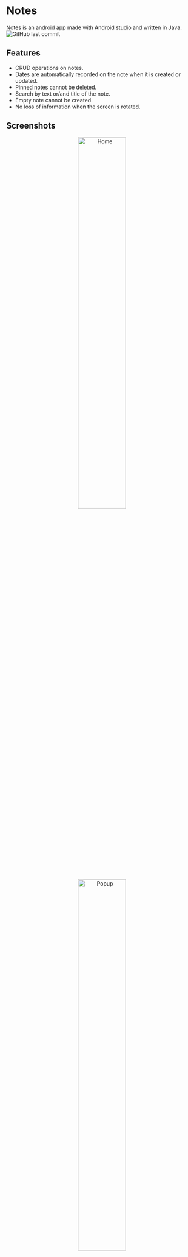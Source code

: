 # Notes
Notes is an android app made with Android studio and written in Java.<br />
<img alt="GitHub last commit" src="https://img.shields.io/github/last-commit/Paradonized/Ski-Resort?style=plastic">

## Features
* CRUD operations on notes.
* Dates are automatically recorded on the note when it is created or updated.
* Pinned notes cannot be deleted.
* Search by text or/and title of the note.
* Empty note cannot be created.
* No loss of information when the screen is rotated.

## Screenshots
<p align="center">
 <img alt="Home" width="50%" src="https://user-images.githubusercontent.com/85744016/175787010-18175103-27bd-4291-b43f-53659cb0b0ba.png" />

 <img alt="Popup" width="50%" src="https://user-images.githubusercontent.com/85744016/175787370-97e9a318-b846-471d-a57a-54e62db342ac.png" />

 <img alt="Create Note" width="50%" src="https://user-images.githubusercontent.com/85744016/175787015-fd00af1a-9deb-4a1b-83c0-04cb2ea836b2.png" />
 
<img alt="Search Note" width="50%" src="https://user-images.githubusercontent.com/85744016/175787028-728dae1c-8332-4d96-b0a0-eb125e9e76e5.png" />
 
 <img alt="View Note" width="50%" src="https://user-images.githubusercontent.com/85744016/175787042-b7effd98-a07a-4d4d-8d35-32ebae3b2ceb.png" />
</p>

## Technical Part
* RecyclerView is used in order to visualize all notes. 
* RelativeLayout is used in order to fit as many notes as possible and to lessen the empty space between notes.
* With CardView is visualized each note with its title (if it has one), content and date of creation.
* Popup menu is used for deleting or pinning/unpinning notes.
* RoomDB is used as our database.

## Future improvements
* Profiles.
* Tags.
* Filter by tags.
* Side menu.
